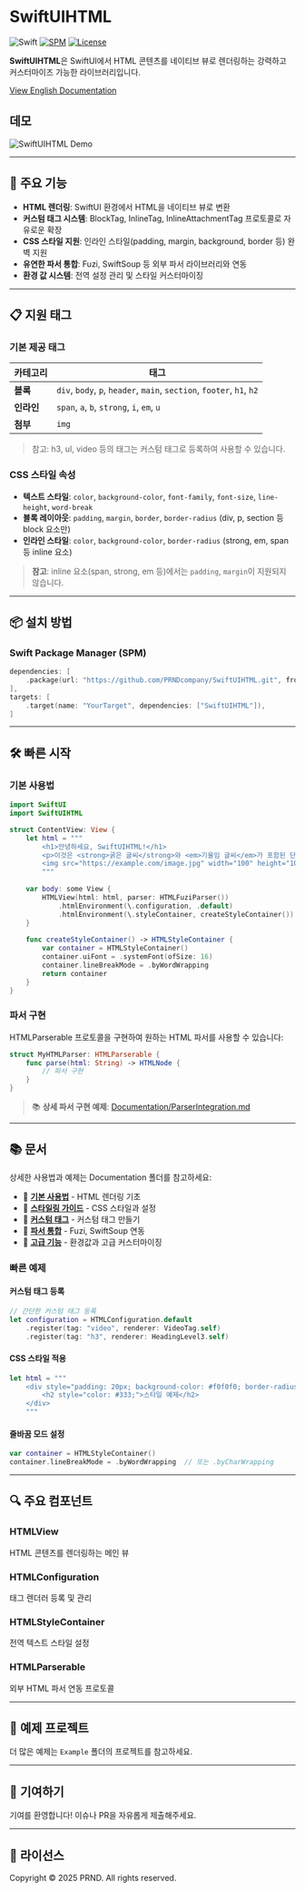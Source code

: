 # SwiftUIHTML

![Swift](https://img.shields.io/badge/Swift-6.0-orange.svg)
[![SPM](https://img.shields.io/badge/SPM-compatible-4BC51D.svg)](https://github.com/apple/swift-package-manager)
[![License](https://img.shields.io/badge/license-MIT-lightgrey.svg)](LICENSE)

**SwiftUIHTML**은 SwiftUI에서 HTML 콘텐츠를 네이티브 뷰로 렌더링하는 강력하고 커스터마이즈 가능한 라이브러리입니다.

[View English Documentation](README.md)

## 데모

![SwiftUIHTML Demo](Screen%20Recording.gif)

---

## 🚀 주요 기능

- **HTML 렌더링**: SwiftUI 환경에서 HTML을 네이티브 뷰로 변환
- **커스텀 태그 시스템**: BlockTag, InlineTag, InlineAttachmentTag 프로토콜로 자유로운 확장
- **CSS 스타일 지원**: 인라인 스타일(padding, margin, background, border 등) 완벽 지원
- **유연한 파서 통합**: Fuzi, SwiftSoup 등 외부 파서 라이브러리와 연동
- **환경 값 시스템**: 전역 설정 관리 및 스타일 커스터마이징

---

## 📋 지원 태그

### 기본 제공 태그

| 카테고리 | 태그 |
|---------|-----|
| **블록** | `div`, `body`, `p`, `header`, `main`, `section`, `footer`, `h1`, `h2` |
| **인라인** | `span`, `a`, `b`, `strong`, `i`, `em`, `u` |
| **첨부** | `img` |

> 참고: h3, ul, video 등의 태그는 커스텀 태그로 등록하여 사용할 수 있습니다.

### CSS 스타일 속성
- **텍스트 스타일**: `color`, `background-color`, `font-family`, `font-size`, `line-height`, `word-break`
- **블록 레이아웃**: `padding`, `margin`, `border`, `border-radius` (div, p, section 등 block 요소만)
- **인라인 스타일**: `color`, `background-color`, `border-radius` (strong, em, span 등 inline 요소)

> **참고**: inline 요소(span, strong, em 등)에서는 `padding`, `margin`이 지원되지 않습니다.

---

## 📦 설치 방법

### Swift Package Manager (SPM)

```swift
dependencies: [
    .package(url: "https://github.com/PRNDcompany/SwiftUIHTML.git", from: "1.0.0"),
],
targets: [
    .target(name: "YourTarget", dependencies: ["SwiftUIHTML"]),
]
```

---

## 🛠️ 빠른 시작

### 기본 사용법

```swift
import SwiftUI
import SwiftUIHTML

struct ContentView: View {
    let html = """
        <h1>안녕하세요, SwiftUIHTML!</h1>
        <p>이것은 <strong>굵은 글씨</strong>와 <em>기울임 글씨</em>가 포함된 단락입니다.</p>
        <img src="https://example.com/image.jpg" width="100" height="100" />
        """
    
    var body: some View {
        HTMLView(html: html, parser: HTMLFuziParser())
            .htmlEnvironment(\.configuration, .default)
            .htmlEnvironment(\.styleContainer, createStyleContainer())
    }
    
    func createStyleContainer() -> HTMLStyleContainer {
        var container = HTMLStyleContainer()
        container.uiFont = .systemFont(ofSize: 16)
        container.lineBreakMode = .byWordWrapping
        return container
    }
}
```

### 파서 구현

HTMLParserable 프로토콜을 구현하여 원하는 HTML 파서를 사용할 수 있습니다:

```swift
struct MyHTMLParser: HTMLParserable {
    func parse(html: String) -> HTMLNode {
        // 파서 구현
    }
}
```

> 📚 **상세 파서 구현 예제**: [Documentation/ParserIntegration.md](Documentation/ParserIntegration.md)

---

## 📚 문서

상세한 사용법과 예제는 Documentation 폴더를 참고하세요:

- 📖 **[기본 사용법](Documentation/BasicUsage.md)** - HTML 렌더링 기초
- 🎨 **[스타일링 가이드](Documentation/Styling.md)** - CSS 스타일과 설정
- 🔧 **[커스텀 태그](Documentation/CustomTags.md)** - 커스텀 태그 만들기
- 🔌 **[파서 통합](Documentation/ParserIntegration.md)** - Fuzi, SwiftSoup 연동
- 🚀 **[고급 기능](Documentation/AdvancedFeatures.md)** - 환경값과 고급 커스터마이징

### 빠른 예제

#### 커스텀 태그 등록

```swift
// 간단한 커스텀 태그 등록
let configuration = HTMLConfiguration.default
    .register(tag: "video", renderer: VideoTag.self)
    .register(tag: "h3", renderer: HeadingLevel3.self)
```

#### CSS 스타일 적용

```swift
let html = """
    <div style="padding: 20px; background-color: #f0f0f0; border-radius: 8px;">
        <h2 style="color: #333;">스타일 예제</h2>
    </div>
    """
```

#### 줄바꿈 모드 설정

```swift
var container = HTMLStyleContainer()
container.lineBreakMode = .byWordWrapping  // 또는 .byCharWrapping
```

---

## 🔍 주요 컴포넌트

### HTMLView
HTML 콘텐츠를 렌더링하는 메인 뷰

### HTMLConfiguration  
태그 렌더러 등록 및 관리

### HTMLStyleContainer
전역 텍스트 스타일 설정

### HTMLParserable
외부 HTML 파서 연동 프로토콜

---

## 📱 예제 프로젝트

더 많은 예제는 `Example` 폴더의 프로젝트를 참고하세요.

---

## 🤝 기여하기

기여를 환영합니다! 이슈나 PR을 자유롭게 제출해주세요.

---

## 📄 라이선스

Copyright © 2025 PRND. All rights reserved.